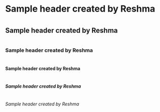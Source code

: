 # <h1> Sample header created by Reshma </h1>
# <h2> Sample header created by Reshma </h2>
# <h3> Sample header created by Reshma </h3>
# <h4> Sample header created by Reshma </h4>
# <h5> Sample header created by Reshma </h5>
# <h6> Sample header created by Reshma </h6>
